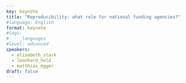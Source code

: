 ```yaml
---
key: keynote
title: "Reproducibility: what role for national funding agencies?"
#language: English
format: keynote
#tags:
#  - _languages
#level: advanced
speakers:
  - elisabeth_stark
  - leonhard_held
  - matthias_egger
draft: false
---
```


